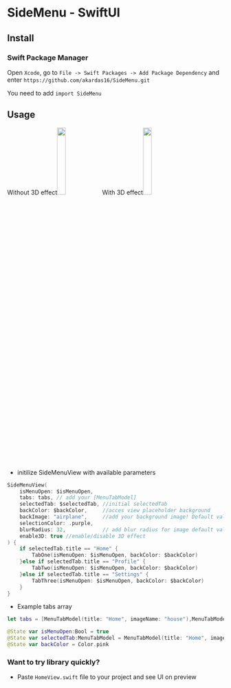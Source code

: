 # SideMenu - SwiftUI 

## Install

### Swift Package Manager

Open `Xcode`, go to `File -> Swift Packages -> Add Package Dependency` and enter `https://github.com/akardas16/SideMenu.git`

You need to add `import SideMenu` 

## Usage
Without 3D effect<img src="https://user-images.githubusercontent.com/28716129/185779303-b833211b-07e0-4bc5-b01a-723352ccf49b.gif" width="20%" >
With 3D effect<img src="https://user-images.githubusercontent.com/28716129/185779405-1de7d9da-36fe-4aee-a3a5-13e67b9cf566.gif" width="20%" >

* initilize SideMenuView with available parameters


```Swift
SideMenuView(
    isMenuOpen: $isMenuOpen,
    tabs: tabs, // add your [MenuTabModel]
    selectedTab: $selectedTab, //initial selectedTab
    backColor: $backColor,     //acces view placeholder background
    backImage: "airplane",     //add your background image! Default value is airplane
    selectionColor: .purple,
    blurRadius: 32,            // add blur radius for image default value is 32
    enable3D: true //enable/disable 3D effect
) {
    if selectedTab.title == "Home" {
        TabOne(isMenuOpen: $isMenuOpen, backColor: $backColor)
    }else if selectedTab.title == "Profile" {
        TabTwo(isMenuOpen: $isMenuOpen, backColor: $backColor)
    }else if selectedTab.title == "Settings" {
        TabThree(isMenuOpen: $isMenuOpen, backColor: $backColor)
    }
}
```

* Example tabs array

```Swift
let tabs = [MenuTabModel(title: "Home", imageName: "house"),MenuTabModel(title: "Profile", imageName: "person"),MenuTabModel( title: "Settings", imageName: "gear")]
```

```Swift
@State var isMenuOpen:Bool = true
@State var selectedTab:MenuTabModel = MenuTabModel(title: "Home", imageName: "house")
@State var backColor = Color.pink
```
### Want to try library quickly?
* Paste `HomeView.swift` file to your project and see UI on preview
